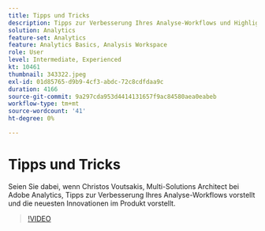 ```yaml
---
title: Tipps und Tricks
description: Tipps zur Verbesserung Ihres Analyse-Workflows und Highlights der jüngsten Innovationen im Adobe Analytics
solution: Analytics
feature-set: Analytics
feature: Analytics Basics, Analysis Workspace
role: User
level: Intermediate, Experienced
kt: 10461
thumbnail: 343322.jpeg
exl-id: 01d85765-d9b9-4cf3-abdc-72c8cdfdaa9c
duration: 4166
source-git-commit: 9a297cda953d4414131657f9ac84580aea0eabeb
workflow-type: tm+mt
source-wordcount: '41'
ht-degree: 0%

---
```


# Tipps und Tricks

Seien Sie dabei, wenn Christos Voutsakis, Multi-Solutions Architect bei Adobe Analytics, Tipps zur Verbesserung Ihres Analyse-Workflows vorstellt und die neuesten Innovationen im Produkt vorstellt.

>[!VIDEO](https://video.tv.adobe.com/v/343322/?quality=12&learn=on)
